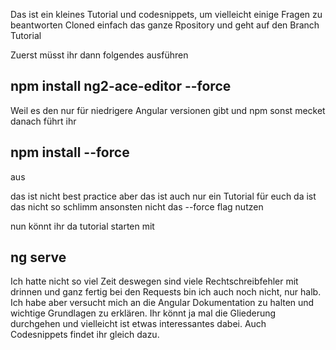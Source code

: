 Das ist ein kleines Tutorial und codesnippets, um vielleicht einige Fragen zu beantworten
Cloned einfach das ganze Rpository und geht auf den Branch Tutorial


Zuerst müsst ihr dann folgendes ausführen
## npm install ng2-ace-editor --force 
Weil es den nur für niedrigere Angular versionen gibt und npm sonst mecket
danach führt ihr 
## npm install --force
aus

das ist nicht best practice aber das ist auch nur ein Tutorial für euch da ist das nicht so schlimm ansonsten nicht das --force flag nutzen 

nun könnt ihr da tutorial starten mit 
## ng serve

Ich hatte nicht so viel Zeit deswegen sind viele Rechtschreibfehler mit drinnen und ganz fertig bei den Requests bin ich auch noch nicht, nur halb.
Ich habe aber versucht mich an die Angular Dokumentation zu halten und wichtige Grundlagen zu erklären. Ihr könnt ja mal die Gliederung durchgehen und vielleicht ist etwas interessantes dabei.
Auch Codesnippets findet ihr gleich dazu.
